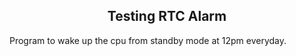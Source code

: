 <h2 align = "center">Testing RTC Alarm</h2>

Program to wake up the cpu from standby mode at 12pm everyday.
